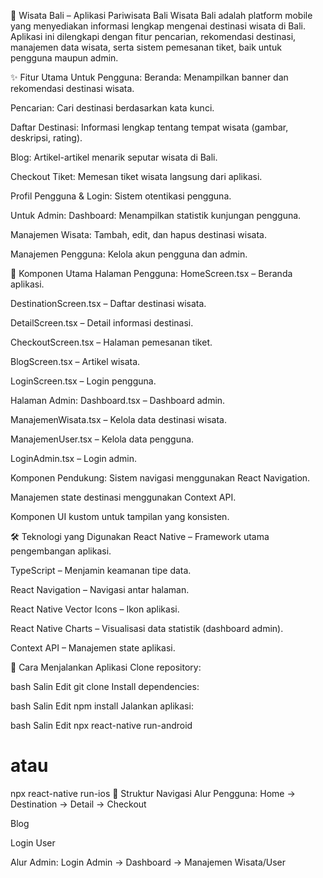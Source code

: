 🌴 Wisata Bali – Aplikasi Pariwisata Bali
Wisata Bali adalah platform mobile yang menyediakan informasi lengkap mengenai destinasi wisata di Bali. Aplikasi ini dilengkapi dengan fitur pencarian, rekomendasi destinasi, manajemen data wisata, serta sistem pemesanan tiket, baik untuk pengguna maupun admin.

✨ Fitur Utama
Untuk Pengguna:
Beranda: Menampilkan banner dan rekomendasi destinasi wisata.

Pencarian: Cari destinasi berdasarkan kata kunci.

Daftar Destinasi: Informasi lengkap tentang tempat wisata (gambar, deskripsi, rating).

Blog: Artikel-artikel menarik seputar wisata di Bali.

Checkout Tiket: Memesan tiket wisata langsung dari aplikasi.

Profil Pengguna & Login: Sistem otentikasi pengguna.

Untuk Admin:
Dashboard: Menampilkan statistik kunjungan pengguna.

Manajemen Wisata: Tambah, edit, dan hapus destinasi wisata.

Manajemen Pengguna: Kelola akun pengguna dan admin.

🧩 Komponen Utama
Halaman Pengguna:
HomeScreen.tsx – Beranda aplikasi.

DestinationScreen.tsx – Daftar destinasi wisata.

DetailScreen.tsx – Detail informasi destinasi.

CheckoutScreen.tsx – Halaman pemesanan tiket.

BlogScreen.tsx – Artikel wisata.

LoginScreen.tsx – Login pengguna.

Halaman Admin:
Dashboard.tsx – Dashboard admin.

ManajemenWisata.tsx – Kelola data destinasi wisata.

ManajemenUser.tsx – Kelola data pengguna.

LoginAdmin.tsx – Login admin.

Komponen Pendukung:
Sistem navigasi menggunakan React Navigation.

Manajemen state destinasi menggunakan Context API.

Komponen UI kustom untuk tampilan yang konsisten.

🛠️ Teknologi yang Digunakan
React Native – Framework utama pengembangan aplikasi.

TypeScript – Menjamin keamanan tipe data.

React Navigation – Navigasi antar halaman.

React Native Vector Icons – Ikon aplikasi.

React Native Charts – Visualisasi data statistik (dashboard admin).

Context API – Manajemen state aplikasi.

🚀 Cara Menjalankan Aplikasi
Clone repository:

bash
Salin
Edit
git clone <repository-url>
Install dependencies:

bash
Salin
Edit
npm install
Jalankan aplikasi:

bash
Salin
Edit
npx react-native run-android
# atau
npx react-native run-ios
🧭 Struktur Navigasi
Alur Pengguna:
Home → Destination → Detail → Checkout

Blog

Login User

Alur Admin:
Login Admin → Dashboard → Manajemen Wisata/User

